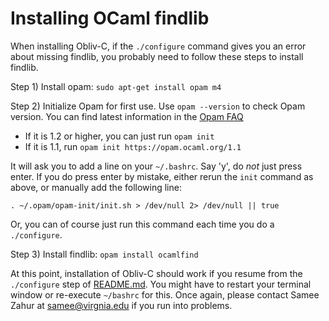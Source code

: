 Installing OCaml findlib
========================

When installing Obliv-C, if the `./configure` command gives you an error about missing findlib, you probably need to follow these steps to install findlib.

Step 1) Install opam: `sudo apt-get install opam m4`

Step 2) Initialize Opam for first use. Use `opam --version` to check Opam version. You can find latest information in the [Opam FAQ](https://opam.ocaml.org/doc/FAQ.html#Gaspopaminitgivesmescreensfullsoferrorsaboutupgrading)

  * If it is 1.2 or higher, you can just run `opam init`
  * If it is 1.1, run `opam init https://opam.ocaml.org/1.1`
 
It will ask you to add a line on your `~/.bashrc`. Say 'y', do *not* just press enter. If you do press enter by mistake, either rerun the `init` command as above, or manually add the following line:

```
. ~/.opam/opam-init/init.sh > /dev/null 2> /dev/null || true
```
 
Or, you can of course just run this command each time you do a `./configure`.

Step 3) Install findlib: `opam install ocamlfind`

At this point, installation of Obliv-C should work if you resume from the `./configure` step of [README.md](README.md). You might have to restart your terminal window or re-execute `~/bashrc` for this. Once again, please contact Samee Zahur at samee@virgnia.edu if you run into problems.
